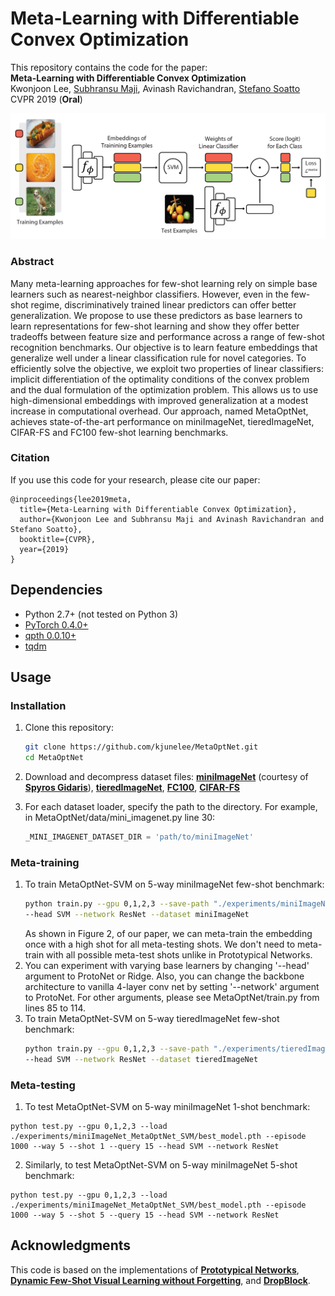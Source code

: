 # Meta-Learning with Differentiable Convex Optimization
This repository contains the code for the paper:
<br>
**Meta-Learning with Differentiable Convex Optimization**
<br>
Kwonjoon Lee, [Subhransu Maji](https://people.cs.umass.edu/~smaji/), Avinash Ravichandran, [Stefano Soatto](http://web.cs.ucla.edu/~soatto/)   
CVPR 2019 (**Oral**)
<p align='center'>
  <img src='algorithm.png' width="800px">
</p>

### Abstract

Many meta-learning approaches for few-shot learning rely on simple base learners such as nearest-neighbor classifiers. However, even in the few-shot regime, discriminatively trained linear predictors can offer better generalization. We propose to use these predictors as base learners to learn representations for few-shot learning and show they offer better tradeoffs between feature size and performance across a range of few-shot recognition benchmarks. Our objective is to learn feature embeddings that generalize well under a linear classification rule for novel categories. To efficiently solve the objective, we exploit two properties of linear classifiers: implicit differentiation of the optimality conditions of the convex problem and the dual formulation of the optimization problem. This allows us to use high-dimensional embeddings with improved generalization at a modest increase in computational overhead. Our approach, named MetaOptNet, achieves state-of-the-art performance on miniImageNet, tieredImageNet, CIFAR-FS and FC100 few-shot learning benchmarks.

### Citation

If you use this code for your research, please cite our paper:
```
@inproceedings{lee2019meta,
  title={Meta-Learning with Differentiable Convex Optimization},
  author={Kwonjoon Lee and Subhransu Maji and Avinash Ravichandran and Stefano Soatto},
  booktitle={CVPR},
  year={2019}
}
```

## Dependencies
* Python 2.7+ (not tested on Python 3)
* [PyTorch 0.4.0+](http://pytorch.org)
* [qpth 0.0.10+](https://github.com/locuslab/qpth)
* [tqdm](https://github.com/tqdm/tqdm)

## Usage

### Installation

1. Clone this repository:
    ```bash
    git clone https://github.com/kjunelee/MetaOptNet.git
    cd MetaOptNet
    ```
2. Download and decompress dataset files: [**miniImageNet**](https://mega.nz/#!rx0wGQyS!96sFlAr6yyv-9QQPCm5OBFbOm4XSD0t-HlmGaT5GaiE) (courtesy of [**Spyros Gidaris**](https://github.com/gidariss/FewShotWithoutForgetting)), [**tieredImageNet**](https://drive.google.com/open?id=1nVGCTd9ttULRXFezh4xILQ9lUkg0WZCG), [**FC100**](https://drive.google.com/file/d/1_ZsLyqI487NRDQhwvI7rg86FK3YAZvz1/view?usp=sharing), [**CIFAR-FS**](https://drive.google.com/file/d/1GjGMI0q3bgcpcB_CjI40fX54WgLPuTpS/view?usp=sharing)

3. For each dataset loader, specify the path to the directory. For example, in MetaOptNet/data/mini_imagenet.py line 30:
    ```python
    _MINI_IMAGENET_DATASET_DIR = 'path/to/miniImageNet'
    ```

### Meta-training
1. To train MetaOptNet-SVM on 5-way miniImageNet few-shot benchmark:
    ```bash
    python train.py --gpu 0,1,2,3 --save-path "./experiments/miniImageNet_MetaOptNet_SVM" --train-shot 15 \
    --head SVM --network ResNet --dataset miniImageNet
    ```
    As shown in Figure 2, of our paper, we can meta-train the embedding once with a high shot for all meta-testing shots. We don't need to meta-train with all possible meta-test shots unlike in Prototypical Networks.
2. You can experiment with varying base learners by changing '--head' argument to ProtoNet or Ridge. Also, you can change the backbone architecture to vanilla 4-layer conv net by setting '--network' argument to ProtoNet. For other arguments, please see MetaOptNet/train.py from lines 85 to 114.
3. To train MetaOptNet-SVM on 5-way tieredImageNet few-shot benchmark:
    ```bash
    python train.py --gpu 0,1,2,3 --save-path "./experiments/tieredImageNet_MetaOptNet_SVM" --train-shot 10 \
    --head SVM --network ResNet --dataset tieredImageNet
    ```
### Meta-testing
1. To test MetaOptNet-SVM on 5-way miniImageNet 1-shot benchmark:
```
python test.py --gpu 0,1,2,3 --load ./experiments/miniImageNet_MetaOptNet_SVM/best_model.pth --episode 1000 --way 5 --shot 1 --query 15 --head SVM --network ResNet
```
2. Similarly, to test MetaOptNet-SVM on 5-way miniImageNet 5-shot benchmark:
```
python test.py --gpu 0,1,2,3 --load ./experiments/miniImageNet_MetaOptNet_SVM/best_model.pth --episode 1000 --way 5 --shot 5 --query 15 --head SVM --network ResNet
```

## Acknowledgments

This code is based on the implementations of [**Prototypical Networks**](https://github.com/cyvius96/prototypical-network-pytorch),  [**Dynamic Few-Shot Visual Learning without Forgetting**](https://github.com/gidariss/FewShotWithoutForgetting), and [**DropBlock**](https://github.com/miguelvr/dropblock).
